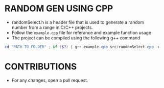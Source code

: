 # RANDOM GEN USING CPP

- randomSelect.h is a header file that is used to generate a random number from a range in C/C++ projects.
- Follow the `example.cpp` file for referance and example function usage
- The project can be compiled using the following g++ command
```powershell
cd "PATH TO FOLDER" ; if ($?) { g++ example.cpp src/randomSelect.cpp -o example } ; if ($?) { .\example }
```

# CONTRIBUTIONS

- For any changes, open a pull request.
